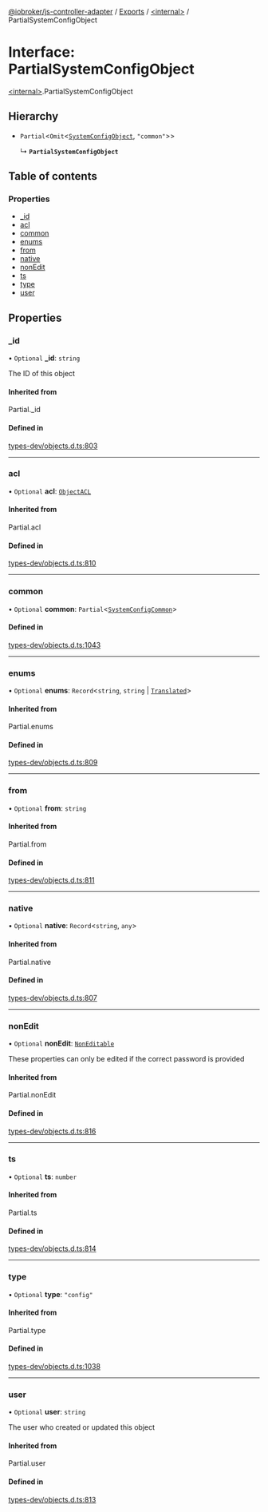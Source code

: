 [@iobroker/js-controller-adapter](../README.md) / [Exports](../modules.md) / [\<internal\>](../modules/internal_.md) / PartialSystemConfigObject

# Interface: PartialSystemConfigObject

[\<internal\>](../modules/internal_.md).PartialSystemConfigObject

## Hierarchy

- `Partial`\<`Omit`\<[`SystemConfigObject`](internal_.SystemConfigObject.md), ``"common"``\>\>

  ↳ **`PartialSystemConfigObject`**

## Table of contents

### Properties

- [\_id](internal_.PartialSystemConfigObject.md#_id)
- [acl](internal_.PartialSystemConfigObject.md#acl)
- [common](internal_.PartialSystemConfigObject.md#common)
- [enums](internal_.PartialSystemConfigObject.md#enums)
- [from](internal_.PartialSystemConfigObject.md#from)
- [native](internal_.PartialSystemConfigObject.md#native)
- [nonEdit](internal_.PartialSystemConfigObject.md#nonedit)
- [ts](internal_.PartialSystemConfigObject.md#ts)
- [type](internal_.PartialSystemConfigObject.md#type)
- [user](internal_.PartialSystemConfigObject.md#user)

## Properties

### \_id

• `Optional` **\_id**: `string`

The ID of this object

#### Inherited from

Partial.\_id

#### Defined in

[types-dev/objects.d.ts:803](https://github.com/ioBroker/ioBroker.js-controller/blob/819f1976e/packages/types-dev/objects.d.ts#L803)

___

### acl

• `Optional` **acl**: [`ObjectACL`](internal_.ObjectACL.md)

#### Inherited from

Partial.acl

#### Defined in

[types-dev/objects.d.ts:810](https://github.com/ioBroker/ioBroker.js-controller/blob/819f1976e/packages/types-dev/objects.d.ts#L810)

___

### common

• `Optional` **common**: `Partial`\<[`SystemConfigCommon`](internal_.SystemConfigCommon.md)\>

#### Defined in

[types-dev/objects.d.ts:1043](https://github.com/ioBroker/ioBroker.js-controller/blob/819f1976e/packages/types-dev/objects.d.ts#L1043)

___

### enums

• `Optional` **enums**: `Record`\<`string`, `string` \| [`Translated`](../modules/internal_.md#translated)\>

#### Inherited from

Partial.enums

#### Defined in

[types-dev/objects.d.ts:809](https://github.com/ioBroker/ioBroker.js-controller/blob/819f1976e/packages/types-dev/objects.d.ts#L809)

___

### from

• `Optional` **from**: `string`

#### Inherited from

Partial.from

#### Defined in

[types-dev/objects.d.ts:811](https://github.com/ioBroker/ioBroker.js-controller/blob/819f1976e/packages/types-dev/objects.d.ts#L811)

___

### native

• `Optional` **native**: `Record`\<`string`, `any`\>

#### Inherited from

Partial.native

#### Defined in

[types-dev/objects.d.ts:807](https://github.com/ioBroker/ioBroker.js-controller/blob/819f1976e/packages/types-dev/objects.d.ts#L807)

___

### nonEdit

• `Optional` **nonEdit**: [`NonEditable`](internal_.NonEditable.md)

These properties can only be edited if the correct password is provided

#### Inherited from

Partial.nonEdit

#### Defined in

[types-dev/objects.d.ts:816](https://github.com/ioBroker/ioBroker.js-controller/blob/819f1976e/packages/types-dev/objects.d.ts#L816)

___

### ts

• `Optional` **ts**: `number`

#### Inherited from

Partial.ts

#### Defined in

[types-dev/objects.d.ts:814](https://github.com/ioBroker/ioBroker.js-controller/blob/819f1976e/packages/types-dev/objects.d.ts#L814)

___

### type

• `Optional` **type**: ``"config"``

#### Inherited from

Partial.type

#### Defined in

[types-dev/objects.d.ts:1038](https://github.com/ioBroker/ioBroker.js-controller/blob/819f1976e/packages/types-dev/objects.d.ts#L1038)

___

### user

• `Optional` **user**: `string`

The user who created or updated this object

#### Inherited from

Partial.user

#### Defined in

[types-dev/objects.d.ts:813](https://github.com/ioBroker/ioBroker.js-controller/blob/819f1976e/packages/types-dev/objects.d.ts#L813)
